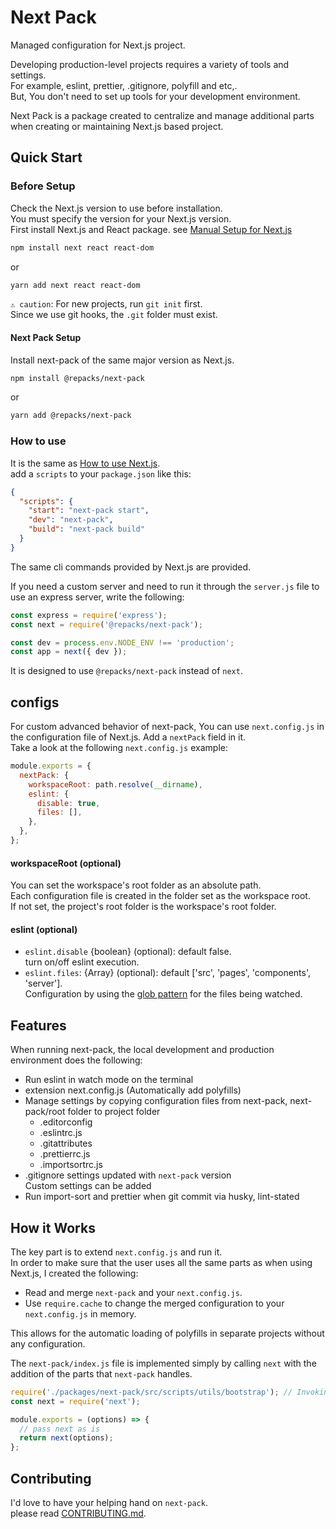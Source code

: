 # Next Pack

Managed configuration for Next.js project.

Developing production-level projects requires a variety of tools and settings.  
For example, eslint, prettier, .gitignore, polyfill and etc,.  
But, You don't need to set up tools for your development environment.

Next Pack is a package created to centralize and manage additional parts when creating or maintaining Next.js based project.

## Quick Start

### Before Setup

Check the Next.js version to use before installation.  
You must specify the version for your Next.js version.  
First install Next.js and React package. see [Manual Setup for Next.js](https://github.com/zeit/next.js#manual-setup)

```sh
npm install next react react-dom
```

or

```sh
yarn add next react react-dom
```

`⚠️ caution`: For new projects, run `git init` first.  
Since we use git hooks, the `.git` folder must exist.

#### Next Pack Setup

Install next-pack of the same major version as Next.js.

```sh
npm install @repacks/next-pack
```

or

```sh
yarn add @repacks/next-pack
```

### How to use

It is the same as [How to use Next.js](https://nextjs.org/docs#manual-setup).  
add a `scripts` to your `package.json` like this:

```json
{
  "scripts": {
    "start": "next-pack start",
    "dev": "next-pack",
    "build": "next-pack build"
  }
}
```

The same cli commands provided by Next.js are provided.

If you need a custom server and need to run it through the `server.js` file to use an express server, write the following:

```js
const express = require('express');
const next = require('@repacks/next-pack');

const dev = process.env.NODE_ENV !== 'production';
const app = next({ dev });
```

It is designed to use `@repacks/next-pack` instead of `next`.

## configs

For custom advanced behavior of next-pack, You can use `next.config.js` in the configuration file of Next.js. Add a `nextPack` field in it.  
Take a look at the following `next.config.js` example:

```js
module.exports = {
  nextPack: {
    workspaceRoot: path.resolve(__dirname),
    eslint: {
      disable: true,
      files: [],
    },
  },
};
```

#### workspaceRoot (optional)

You can set the workspace's root folder as an absolute path.  
Each configuration file is created in the folder set as the workspace root.  
If not set, the project's root folder is the workspace's root folder.

#### eslint (optional)

- `eslint.disable` {boolean} (optional): default false.  
  turn on/off eslint execution.
- `eslint.files`: {Array<string>} (optional): default ['src', 'pages', 'components', 'server'].  
  Configuration by using the [glob pattern](https://eslint.org/docs/user-guide/configuring#configuration-based-on-glob-patterns) for the files being watched.

## Features

When running next-pack, the local development and production environment does the following:

- Run eslint in watch mode on the terminal
- extension next.config.js (Automatically add polyfills)
- Manage settings by copying configuration files from next-pack, next-pack/root folder to project folder
  - .editorconfig
  - .eslintrc.js
  - .gitattributes
  - .prettierrc.js
  - .importsortrc.js
- .gitignore settings updated with `next-pack` version  
  Custom settings can be added
- Run import-sort and prettier when git commit via husky, lint-stated

## How it Works

The key part is to extend `next.config.js` and run it.  
In order to make sure that the user uses all the same parts as when using Next.js, I created the following:

- Read and merge `next-pack` and your `next.config.js`.
- Use `require.cache` to change the merged configuration to your `next.config.js` in memory.

This allows for the automatic loading of polyfills in separate projects without any configuration.

The `next-pack/index.js` file is implemented simply by calling `next` with the addition of the parts that `next-pack` handles.

```js
require('./packages/next-pack/src/scripts/utils/bootstrap'); // Invoking the function of next-pack
const next = require('next');

module.exports = (options) => {
  // pass next as is
  return next(options);
};
```

## Contributing

I'd love to have your helping hand on `next-pack`.  
please read [CONTRIBUTING.md](CONTRIBUTING.md).
